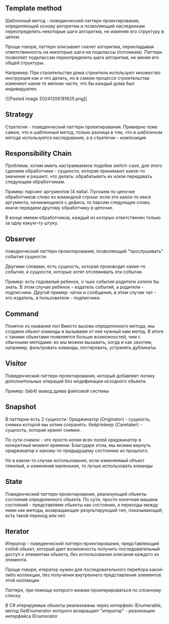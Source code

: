 ## **Template method**
Шаблонный метод - поведенческий паттерн проектирования, определяющий основу алгоритма и позволяющий наследникам переопределять некоторые шаги алгоритма, не изменяя его структуру в целом. 

Проще говоря, паттерн описывает скелет алгоритма, перекладывая ответственность на некоторые шаги на подклассы (потомкам). Паттерн позволяет подклассам переопределить шаги алгоритма, не меняя его общей структуры. 

Например: При строительстве дома строители используют множество инструкция как и что делать, но в самом процессе строительства изменяют какие то мелкие части, что бы каждый дома был индивидуален. 

![[Pasted image 20241206181625.png]]

## **Strategy**
Стретегия - поведенческий паттерн проектирования.
Примерно тоже самое, что и шаблонный метод, только разница в том, что в шаблонном методе используется наследование, а в стратегии - композиция

## **Responsibility Chain**
Проблема: хотим иметь настраиваемое подобие switch-case, для этого сделаем обработчики - сущности, которая принимают какое-то значение и решают, что делать: обрабатывать их и/или передавать следующим обработчикам. 

Пример: парсинг аргументов (4 лаба). Пускаем по цепочке обработчиков слово из командной строки: если это какое-то имся аргумента, начинающееся с дефиса, то парсим следующее слово, иначе передаем другому обработчику в цепочке.

В конце имеем обработчиков, каждый из которых ответственен только за одну какую-ту штуку. 

## **Observer**
поведенческий паттерн проектирования, позволяющий "прослушивать" события сущности. 

Другими словами, есть сущность, которая производит какие-то события, и сущности, которые хотят отслеживать эти события. 

Пример: есть годовалый ребенок, о чьих события родители хотели бы знать. В этом случае ребенок - издатель событий, а родители - подписчики. Другой пример: чатик и сообщения, в этом случае чат - это издатель, а пользователи - подписчики.

## **Command**
Понятно из названия лол
Вместо вызова определенного метода, мы создаем обьект команды и вызываем от нее нужный нам метод. В итоге с такими обьектами появляется больше возможностей, чем с обычными методами: их мы можем вызывать, когда и как захотим, например, фильтровать команды, логгировать, устранять дубликаты. 

## **Visitor**
Поведенческий паттерн проектирования, который добавляет логику дополнительных операций без модификации исходного обьекта. 

Пример: (lab4) вывод древа файловой системы

## **Snapshot**
В паттерне есть 2 сущности:
Ориджинатор (Originator) - сущность, снимки которой мы хотим сохранять.
Кейртейкер (Caretaker) - сущность, которая хранит снимки.

По сути снимок -  это просто копия всех полей ориджинатор в конкретный момент времени. Благодаря этом, мы можем вернуть ориджинатор к какому-то предыдущему состоянию из прошлого.

Но в каком-то случае использования, если изменяемый объект тяжелый, а изменения маленькие, то лучше использовать команды

## **State**

Поведенческий паттерн проектирования, реализующий обьекты состояния определенного обьекта. 
По сути, просто конечная машина состояний - представляем обьекты как состояния, а переходы между ними как методы, возвращающие результирующий тип, показывающий, есть такой переход или нет.
## **Iterator**
Итератор - поведенческий паттерн проектирования, представляющий собой обьект, который дает возможность получить последовательный доступ к элементам обьекта, без использования описания каждого из элемента. 

Проще говоря, итератор нужен для последовательного перебора какой-либо коллекции, без получения внутреннего представления элементов этой коллекции

Паттерн, при помощи которого можем проитерироваться по сложному списку.

В С# итерируемые обьекты реализованы через интерфейс IEnumerable, метод GetEnumerator которого возвращает "итератор" - реализацию интерфейса IEnumerator 


